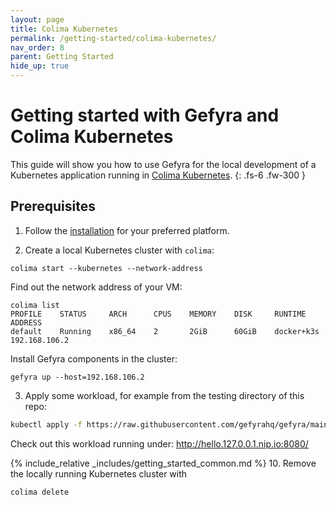 ```yaml
---
layout: page
title: Colima Kubernetes
permalink: /getting-started/colima-kubernetes/
nav_order: 8
parent: Getting Started
hide_up: true
---
```

# Getting started with Gefyra and Colima Kubernetes
This guide will show you how to use Gefyra for the local development of a Kubernetes application running in [Colima Kubernetes](https://github.com/abiosoft/colima).
{: .fs-6 .fw-300 }

## Prerequisites
1. Follow the [installation](https://gefyra.dev/installation) for your preferred platform.

2. Create a local Kubernetes cluster with `colima`:    

```shell
colima start --kubernetes --network-address
```

Find out the network address of your VM:
```shell
colima list
PROFILE    STATUS     ARCH      CPUS    MEMORY    DISK     RUNTIME       ADDRESS
default    Running    x86_64    2       2GiB      60GiB    docker+k3s    192.168.106.2
```

Install Gefyra components in the cluster:
```shell
gefyra up --host=192.168.106.2
```


3. Apply some workload, for example from the testing directory of this repo:  
```sh
kubectl apply -f https://raw.githubusercontent.com/gefyrahq/gefyra/main/testing/workloads/hello.yaml
``` 

Check out this workload running under: http://hello.127.0.0.1.nip.io:8080/

{% include_relative _includes/getting_started_common.md %}
10. Remove the locally running Kubernetes cluster with 
```sh
colima delete
```